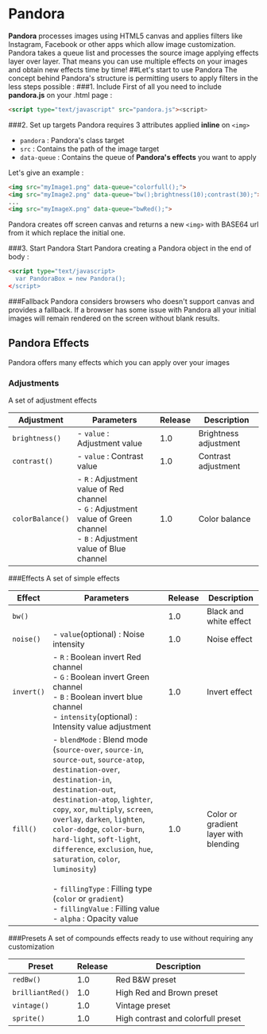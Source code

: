 # Pandora
<b>Pandora</b> processes images using HTML5 canvas and applies filters like Instagram, Facebook or other apps which allow image customization. Pandora takes a queue list and processes the source image applying effects layer over layer. That means you can use multiple effects on your images and obtain new effects time by time!
##Let's start to use Pandora
The concept behind Pandora's structure is permitting users to apply filters in the less steps possible :
###1. Include
First of all you need to include <b>pandora.js</b> on your .html page :
```html
<script type="text/javascript" src="pandora.js"><script>
```
###2. Set up targets
Pandora requires 3 attributes applied <b>inline</b> on ```<img> ```
- `pandora` : Pandora's class target
- `src` : Contains the path of the image target
- `data-queue` : Contains the queue of <b>Pandora's effects</b> you want to apply

 Let's give an example :
```html
<img src="myImage1.png" data-queue="colorfull();">
<img src="myImage2.png" data-queue="bw();brightness(10);contrast(30);">
...
<img src="myImageX.png" data-queue="bwRed();">
```
Pandora creates off screen canvas and returns a new ```<img>``` with BASE64 url from it which replace the initial one.

###3. Start Pandora
Start Pandora creating a Pandora object in the end of body :
```html
<script type="text/javascript>
  var PandoraBox = new Pandora();
</script>
```
###Fallback
Pandora considers browsers who doesn't support canvas and provides a fallback. If a browser has some issue with Pandora all your initial images will remain rendered on the screen without blank results.

## Pandora Effects
Pandora offers many effects which you can apply over your images
### Adjustments
A set of adjustment effects

Adjustment | Parameters | Release | Description  
--- | --- | --- | ---
`brightness()` | - `value` : Adjustment value | 1.0 | Brightness adjustment
`contrast()` | - `value` : Contrast value | 1.0 | Contrast adjustment
`colorBalance()` | - `R` : Adjustment value of Red channel <br> - `G` : Adjustment value of Green channel <br> - `B` : Adjustment value of Blue channel | 1.0 | Color balance

###Effects
A set of simple effects

Effect | Parameters | Release | Description
--- | --- | --- | ---
`bw()` | | 1.0 | Black and white effect
`noise()` | - `value`(optional) : Noise intensity | 1.0 | Noise effect
`invert()` | - `R` : Boolean invert Red channel<br> - `G` : Boolean invert Green channel<br> - `B` : Boolean invert blue channel<br> - `intensity`(optional) : Intensity value adjustment | 1.0 | Invert effect
`fill()` | - `blendMode` : Blend mode (`source-over`, `source-in`, `source-out`, `source-atop`, `destination-over`, `destination-in`, `destination-out`, `destination-atop`, `lighter`, `copy`, `xor`, `multiply`, `screen`, `overlay`, `darken`, `lighten`, `color-dodge`, `color-burn`, `hard-light`, `soft-light`, `difference`, `exclusion`, `hue`, `saturation`, `color`, `luminosity`)<br><br> - `fillingType` : Filling type (`color` or `gradient`)<br> - `fillingValue` : Filling value<br> - `alpha` : Opacity value| 1.0 | Color or gradient layer with blending

###Presets
A set of compounds effects ready to use without requiring any customization

Preset | Release | Description
--- | --- | --- |
`redBw()`| 1.0 | Red B&W preset
`brilliantRed()`| 1.0 | High Red and Brown preset
`vintage()`| 1.0 | Vintage preset
`sprite()`| 1.0 | High contrast and colorfull preset




